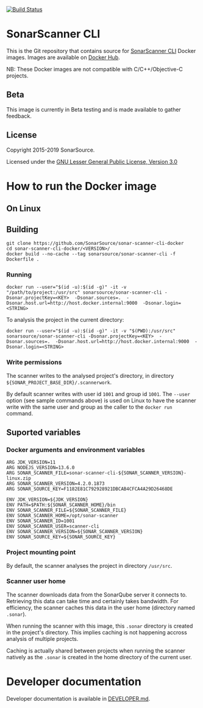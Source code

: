 [![Build Status](https://travis-ci.org/SonarSource/sonar-scanner-cli-docker.svg?branch=master)](https://travis-ci.org/SonarSource/sonar-scanner-cli-docker)

# SonarScanner CLI

This is the Git repository that contains source for [SonarScanner CLI](https://github.com/SonarSource/sonar-scanner-cli) Docker images.
Images are available on [Docker Hub](https://hub.docker.com/r/sonarsource/sonar-scanner-cli).

NB: These Docker images are not compatible with C/C++/Objective-C projects.

## Beta

This image is currently in Beta testing and is made available to gather feedback.

## License

Copyright 2015-2019 SonarSource.

Licensed under the [GNU Lesser General Public License, Version 3.0](http://www.gnu.org/licenses/lgpl.txt)

# How to run the Docker image

## On Linux

## Building

```
git clone https://github.com/SonarSource/sonar-scanner-cli-docker
cd sonar-scanner-cli-docker/<VERSION>/
docker build --no-cache --tag sonarsource/sonar-scanner-cli -f Dockerfile .
```

### Running

```
docker run --user="$(id -u):$(id -g)" -it -v "/path/to/project:/usr/src" sonarsource/sonar-scanner-cli -Dsonar.projectKey=<KEY>  -Dsonar.sources=.  -Dsonar.host.url=http://host.docker.internal:9000  -Dsonar.login=<STRING>
```

To analysis the project in the current directory:

```
docker run --user="$(id -u):$(id -g)" -it -v "$(PWD):/usr/src" sonarsource/sonar-scanner-cli -Dsonar.projectKey=<KEY>  -Dsonar.sources=.  -Dsonar.host.url=http://host.docker.internal:9000  -Dsonar.login=<STRING>
```

### Write permissions

The scanner writes to the analysed project's directory, in directory `${SONAR_PROJECT_BASE_DIR}/.scannerwork`.

By default scanner writes with user id `1001` and group id `1001`. The `--user` option (see sample commands above) is used on Linux to have the scanner write with the same user and group as the caller to the `docker run` command.

## Suported variables

### Docker arguments and environment variables

```
ARG JDK_VERSION=11
ARG NODEJS_VERSION=13.6.0
ARG SONAR_SCANNER_FILE=sonar-scanner-cli-${SONAR_SCANNER_VERSION}-linux.zip
ARG SONAR_SCANNER_VERSION=4.2.0.1873
ARG SONAR_SOURCE_KEY=F1182E81C792928921DBCAB4CFCA4A29D26468DE

ENV JDK_VERSION=${JDK_VERSION}
ENV PATH=$PATH:${SONAR_SCANNER_HOME}/bin
ENV SONAR_SCANNER_FILE=${SONAR_SCANNER_FILE}
ENV SONAR_SCANNER_HOME=/opt/sonar-scanner
ENV SONAR_SCANNER_ID=1001
ENV SONAR_SCANNER_USER=scanner-cli
ENV SONAR_SCANNER_VERSION=${SONAR_SCANNER_VERSION}
ENV SONAR_SOURCE_KEY=${SONAR_SOURCE_KEY}
```

### Project mounting point

By default, the scanner analyses the project in directory `/usr/src`.

### Scanner user home

The scanner downloads data from the SonarQube server it connects to. Retrieving this data can take time and certainly takes bandwidth. For efficiency, the scanner caches this data in the user home (directory named `.sonar`).

When running the scanner with this image, this `.sonar` directory is created in the project's directory. This implies caching is not happening accross analysis of multiple projects.

Caching is actually shared between projects when running the scanner natively as the `.sonar` is created in the home directory of the current user.

# Developer documentation

Developer documentation is available in [DEVELOPER.md](DEVELOPER.md).

